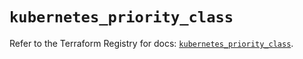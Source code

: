 # `kubernetes_priority_class`

Refer to the Terraform Registry for docs: [`kubernetes_priority_class`](https://registry.terraform.io/providers/hashicorp/kubernetes/2.38.0/docs/resources/priority_class).
